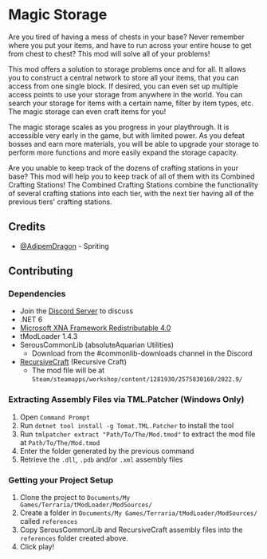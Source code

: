 # Magic Storage

Are you tired of having a mess of chests in your base? Never remember where you put your items, and have to run across your entire house to get from chest to chest? This mod will solve all of your problems!

This mod offers a solution to storage problems once and for all. It allows you to construct a central network to store all your items, that you can access from one single block. If desired, you can even set up multiple access points to use your storage from anywhere in the world. You can search your storage for items with a certain name, filter by item types, etc. The magic storage can even craft items for you!

The magic storage scales as you progress in your playthrough. It is accessible very early in the game, but with limited power. As you defeat bosses and earn more materials, you will be able to upgrade your storage to perform more functions and more easily expand the storage capacity.

Are you unable to keep track of the dozens of crafting stations in your base? This mod will help you to keep track of all of them with its Combined Crafting Stations! The Combined Crafting Stations combine the functionality of several crafting stations into each tier, with the next tier having all of the previous tiers' crafting stations.

## Credits
 * [@AdipemDragon](https://forums.terraria.org/index.php?members/adipemdragon.2930/) - Spriting

## Contributing

### Dependencies
* Join the [Discord Server](https://discord.gg/FemPG7eev4) to discuss
* .NET 6
* [Microsoft XNA Framework Redistributable 4.0](https://www.microsoft.com/en-us/download/details.aspx?id=20914)
* tModLoader 1.4.3
* SerousCommonLib (absoluteAquarian Utilities)
 	- Download from the #commonlib-downloads channel in the Discord
* [RecursiveCraft](https://steamcommunity.com/sharedfiles/filedetails/?id=2575830168) (Recursive Craft)
	- The mod file will be at `Steam/steamapps/workshop/content/1281930/2575830168/2022.9/`

### Extracting Assembly Files via TML.Patcher (Windows Only)
1. Open `Command Prompt`
2. Run `dotnet tool install -g Tomat.TML.Patcher` to install the tool
3. Run `tmlpatcher extract "Path/To/The/Mod.tmod"` to extract the mod file at `Path/To/The/Mod.tmod`
4. Enter the folder generated by the previous command
5. Retrieve the `.dll`, `.pdb` and/or `.xml` assembly files

### Getting your Project Setup
1. Clone the project to `Documents/My Games/Terraria/tModLoader/ModSources/`
2. Create a folder in `Documents/My Games/Terraria/tModLoader/ModSources/` called `references`
3. Copy SerousCommonLib and RecursiveCraft assembly files into the `references` folder created above.
4. Click play!
